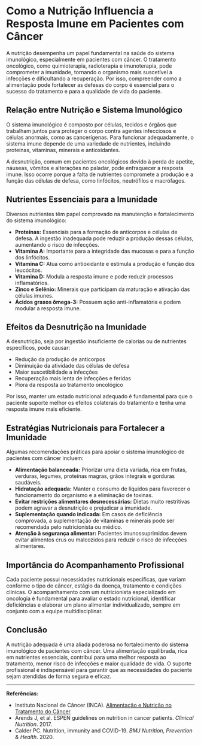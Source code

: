# Como a Nutrição Influencia a Resposta Imune em Pacientes com Câncer

A nutrição desempenha um papel fundamental na saúde do sistema imunológico, especialmente em pacientes com câncer. O tratamento oncológico, como quimioterapia, radioterapia e imunoterapia, pode comprometer a imunidade, tornando o organismo mais suscetível a infecções e dificultando a recuperação. Por isso, compreender como a alimentação pode fortalecer as defesas do corpo é essencial para o sucesso do tratamento e para a qualidade de vida do paciente.

## Relação entre Nutrição e Sistema Imunológico

O sistema imunológico é composto por células, tecidos e órgãos que trabalham juntos para proteger o corpo contra agentes infecciosos e células anormais, como as cancerígenas. Para funcionar adequadamente, o sistema imune depende de uma variedade de nutrientes, incluindo proteínas, vitaminas, minerais e antioxidantes.

A desnutrição, comum em pacientes oncológicos devido à perda de apetite, náuseas, vômitos e alterações no paladar, pode enfraquecer a resposta imune. Isso ocorre porque a falta de nutrientes compromete a produção e a função das células de defesa, como linfócitos, neutrófilos e macrófagos.

## Nutrientes Essenciais para a Imunidade

Diversos nutrientes têm papel comprovado na manutenção e fortalecimento do sistema imunológico:

- **Proteínas:** Essenciais para a formação de anticorpos e células de defesa. A ingestão inadequada pode reduzir a produção dessas células, aumentando o risco de infecções.
- **Vitamina A:** Importante para a integridade das mucosas e para a função dos linfócitos.
- **Vitamina C:** Atua como antioxidante e estimula a produção e função dos leucócitos.
- **Vitamina D:** Modula a resposta imune e pode reduzir processos inflamatórios.
- **Zinco e Selênio:** Minerais que participam da maturação e ativação das células imunes.
- **Ácidos graxos ômega-3:** Possuem ação anti-inflamatória e podem modular a resposta imune.

## Efeitos da Desnutrição na Imunidade

A desnutrição, seja por ingestão insuficiente de calorias ou de nutrientes específicos, pode causar:

- Redução da produção de anticorpos
- Diminuição da atividade das células de defesa
- Maior suscetibilidade a infecções
- Recuperação mais lenta de infecções e feridas
- Piora da resposta ao tratamento oncológico

Por isso, manter um estado nutricional adequado é fundamental para que o paciente suporte melhor os efeitos colaterais do tratamento e tenha uma resposta imune mais eficiente.

## Estratégias Nutricionais para Fortalecer a Imunidade

Algumas recomendações práticas para apoiar o sistema imunológico de pacientes com câncer incluem:

- **Alimentação balanceada:** Priorizar uma dieta variada, rica em frutas, verduras, legumes, proteínas magras, grãos integrais e gorduras saudáveis.
- **Hidratação adequada:** Manter o consumo de líquidos para favorecer o funcionamento do organismo e a eliminação de toxinas.
- **Evitar restrições alimentares desnecessárias:** Dietas muito restritivas podem agravar a desnutrição e prejudicar a imunidade.
- **Suplementação quando indicada:** Em casos de deficiência comprovada, a suplementação de vitaminas e minerais pode ser recomendada pelo nutricionista ou médico.
- **Atenção à segurança alimentar:** Pacientes imunossuprimidos devem evitar alimentos crus ou malcozidos para reduzir o risco de infecções alimentares.

## Importância do Acompanhamento Profissional

Cada paciente possui necessidades nutricionais específicas, que variam conforme o tipo de câncer, estágio da doença, tratamento e condições clínicas. O acompanhamento com um nutricionista especializado em oncologia é fundamental para avaliar o estado nutricional, identificar deficiências e elaborar um plano alimentar individualizado, sempre em conjunto com a equipe multidisciplinar.

## Conclusão

A nutrição adequada é uma aliada poderosa no fortalecimento do sistema imunológico de pacientes com câncer. Uma alimentação equilibrada, rica em nutrientes essenciais, contribui para uma melhor resposta ao tratamento, menor risco de infecções e maior qualidade de vida. O suporte profissional é indispensável para garantir que as necessidades do paciente sejam atendidas de forma segura e eficaz.

---

**Referências:**

- Instituto Nacional de Câncer (INCA). [Alimentação e Nutrição no Tratamento do Câncer](https://www.inca.gov.br/publicacoes/livros/alimentacao-e-nutricao-no-tratamento-do-cancer)
- Arends J, et al. ESPEN guidelines on nutrition in cancer patients. *Clinical Nutrition*. 2017.
- Calder PC. Nutrition, immunity and COVID-19. *BMJ Nutrition, Prevention & Health*. 2020.